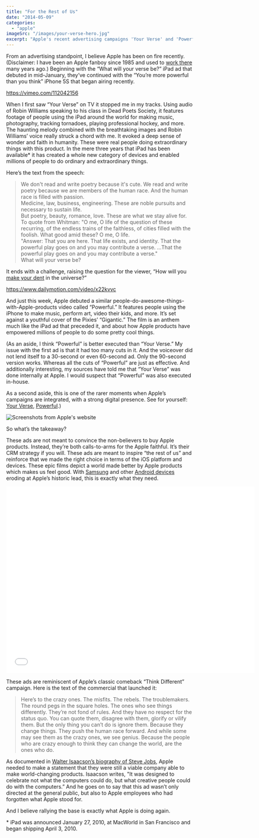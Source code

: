 ```yaml
---
title: "For the Rest of Us"
date: "2014-05-09"
categories: 
  - "apple"
imageSrc: "/images/your-verse-hero.jpg"
excerpt: "Apple's recent advertising campaigns 'Your Verse' and 'Powerful' aren't just commercials—they're rallying cries for the faithful. As a long-time Apple fan and former employee, I see these ads following in the footsteps of the legendary 'Think Different' campaign, serving to inspire existing users rather than convert new ones."
---
```


From an advertising standpoint, I believe Apple has been on fire recently. (Disclaimer: I have been an Apple fanboy since 1985 and used to [work there](https://rogerwong.me/posts/thank-you-steve/ "Thank you, Steve") many years ago.) Beginning with the “What will your verse be?” iPad ad that debuted in mid-January, they’ve continued with the “You’re more powerful than you think” iPhone 5S that began airing recently.

https://vimeo.com/112042156

When I first saw “Your Verse” on TV it stopped me in my tracks. Using audio of Robin Williams speaking to his class in Dead Poets Society, it features footage of people using the iPad around the world for making music, photography, tracking tornadoes, playing professional hockey, and more. The haunting melody combined with the breathtaking images and Robin Williams’ voice really struck a chord with me. It evoked a deep sense of wonder and faith in humanity. These were real people doing extraordinary things with this product. In the mere three years that iPad has been available\* it has created a whole new category of devices and enabled millions of people to do ordinary and extraordinary things.

Here’s the text from the speech:

> We don't read and write poetry because it's cute. We read and write poetry because we are members of the human race. And the human race is filled with passion.  
> Medicine, law, business, engineering. These are noble pursuits and necessary to sustain life.  
> But poetry, beauty, romance, love. These are what we stay alive for.  
> To quote from Whitman: "O me, O life of the question of these recurring, of the endless trains of the faithless, of cities filled with the foolish. What good amid these? O me, O life.  
> "Answer: That you are here. That life exists, and identity. That the powerful play goes on and you may contribute a verse. …That the powerful play goes on and you may contribute a verse."  
> What will your verse be?

It ends with a challenge, raising the question for the viewer, “How will you [make your dent](http://allaboutstevejobs.com/sayings/stevejobsinterviews/playboy85.php) in the universe?”

https://www.dailymotion.com/video/x22kvvc

And just this week, Apple debuted a similar people-do-awesome-things-with-Apple-products video called “Powerful.” It features people using the iPhone to make music, perform art, video their kids, and more. It’s set against a youthful cover of the Pixies’ “Gigantic.” The film is an anthem much like the iPad ad that preceded it, and about how Apple products have empowered millions of people to do some pretty cool things.

(As an aside, I think “Powerful” is better executed than “Your Verse.” My issue with the first ad is that it had too many cuts in it. And the voiceover did not lend itself to a 30-second or even 60-second ad. Only the 90-second version works. Whereas all the cuts of “Powerful” are just as effective. And additionally interesting, my sources have told me that “Your Verse” was done internally at Apple. I would suspect that “Powerful” was also executed in-house.

As a second aside, this is one of the rarer moments when Apple’s campaigns are integrated, with a strong digital presence. See for yourself: [Your Verse](https://www.apple.com/your-verse/), [Powerful](https://www.apple.com/iphone-5s/powerful/).)

![Screenshots from Apple's website](/images/apple_verse_powerful-scaled-1.jpg)

So what’s the takeaway?

These ads are not meant to convince the non-believers to buy Apple products. Instead, they’re both calls-to-arms for the Apple faithful. It’s their CRM strategy if you will. These ads are meant to inspire “the rest of us” and reinforce that we made the right choice in terms of the iOS platform and devices. These epic films depict a world made better by Apple products which makes us feel good. With [Samsung](http://appleinsider.com/articles/14/01/27/samsung-widens-lead-in-worldwide-smartphone-marketshare-smaller-oems-rising) and other [Android devices](http://www.pcworld.com/article/2150560/samsung-grabs-tablet-market-share-from-apple.html) eroding at Apple’s historic lead, this is exactly what they need.

<iframe src="//www.youtube.com/embed/tjgtLSHhTPg?rel=0" width="670" height="503" frameborder="0" allowfullscreen="allowfullscreen" data-mce-fragment="1"></iframe>

These ads are reminiscent of Apple’s classic comeback “Think Different” campaign. Here is the text of the commercial that launched it:

> Here’s to the crazy ones. The misfits. The rebels. The troublemakers. The round pegs in the square holes. The ones who see things differently. They’re not fond of rules. And they have no respect for the status quo. You can quote them, disagree with them, glorify or vilify them. But the only thing you can’t do is ignore them. Because they change things. They push the human race forward. And while some may see them as the crazy ones, we see genius. Because the people who are crazy enough to think they can change the world, are the ones who do.

As documented in [Walter Isaacson’s biography of Steve Jobs](http://www.amazon.com/gp/product/1451648537/ref=as_li_tl?ie=UTF8&camp=1789&creative=9325&creativeASIN=1451648537&linkCode=as2&tag=rogwon-20), Apple needed to make a statement that they were still a viable company able to make world-changing products. Isaacson writes, "It was designed to celebrate not what the computers could do, but what creative people could do with the computers.” And he goes on to say that this ad wasn’t only directed at the general public, but also to Apple employees who had forgotten what Apple stood for.

And I believe rallying the base is exactly what Apple is doing again.

\* iPad was announced January 27, 2010, at MacWorld in San Francisco and began shipping April 3, 2010.
